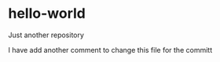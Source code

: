 # hello-world
Just another repository


I have add another comment to change this file for the committ
